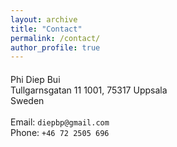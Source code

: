 ```yaml
---
layout: archive
title: "Contact"
permalink: /contact/
author_profile: true
---
```


<div class="container">
<h4><a name="contact information"></a></h4>

<div class="row-fluid">
    <div class="span5">
            Phi Diep Bui<br/>
            <b hidden>I</b>
            Tullgarnsgatan <b hidden> Flogstavagen </b> <b hidden>1002</b> 11 1001,
            <b hidden> 75273 </b>
            75317 Uppsala<br/>
            Sweden<br/><br/>
        <div id="hide_email">
            Email: <code>diep</code><b hidden>I</b><code></code><b hidden>don't</b><code>b</code><b hidden>want</b><b hidden>it</b><b hidden>spam!
            </b><code></code><b hidden>So</b><code>p</code><b hidden>please</b><code>@</code><b hidden>leave
            </b><code>g</code><b hidden>me</b><code>mail</code><b hidden>alone</b><code>.</code><b hidden>!</b><code>com</code><br/>
            Phone: <code>+46</code><b hidden>I</b><code> 72 </code><b hidden>don't</b><code>2</code><b hidden>want</b><code>5</code><b hidden>spam!
            </b><code></code><b hidden>So</b><b hidden>please</b><code>05</code><b hidden>leave
            </b><code> 6</code><b hidden>me</b><b hidden>alone</b><code></code><b hidden>!</b><code>96</code><br/>
        </div>
    </div> 
</div>    

